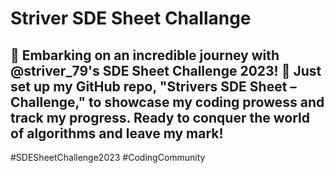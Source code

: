 # Striver SDE Sheet Challange
## 🎯 Embarking on an incredible journey with @striver_79's SDE Sheet Challenge 2023! 🚀 Just set up my GitHub repo, "Strivers SDE Sheet – Challenge," to showcase my coding prowess and track my progress. Ready to conquer the world of algorithms and leave my mark!
#SDESheetChallenge2023 #CodingCommunity

